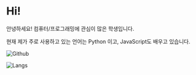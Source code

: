 # Hi!

안녕하세요! 컴퓨터/프로그래밍에 관심이 많은 학생입니다.

현재 제가 주로 사용하고 있는 언어는 Python 이고, JavaScript도 배우고 있습니다.


![Github](https://github-readme-stats.vercel.app/api?username=janu8ry&show_icons=true&theme=midnight-purple)

![Langs](https://github-readme-stats.vercel.app/api/top-langs?username=janu8ry&show_icons=true&title_color=fff&icon_color=79ff97&text_color=9f9f9f&bg_color=151515&hide=swift,scss&langs_count=10&layout=compact&theme=midnight-purple)

